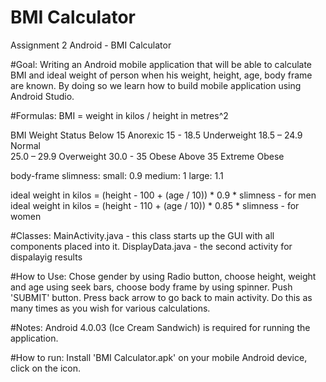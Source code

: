# BMI Calculator
Assignment 2 Android - BMI Calculator

#Goal:
Writing an Android mobile application that will be able to calculate BMI and ideal weight of person when his weight, height, age, body frame are known.
By doing so we learn how to build mobile application using Android Studio.

#Formulas:
BMI = weight in kilos / height in metres^2

BMI                     Weight Status 
Below 15	              Anorexic
15 - 18.5               Underweight 
18.5 – 24.9             Normal 			     
25.0 – 29.9 	          Overweight 
30.0 - 35               Obese
Above 35	              Extreme Obese

  body-frame		slimness:
		small:  			0.9
		medium: 		  1
		large:  			1.1
    
   ideal weight in kilos = (height - 100 + (age / 10)) * 0.9 * slimness - for men
   ideal weight in kilos = (height - 110 + (age / 10)) * 0.85 * slimness - for women

#Classes:
MainActivity.java - this class starts up the GUI with all components placed into it.
DisplayData.java - the second activity for dispalayig results

#How to Use:
Chose gender by using Radio button, choose height, weight and age using seek bars, choose body frame by using spinner. Push 'SUBMIT' button. Press back arrow to go back to main activity.
Do this as many times as you wish for various calculations.

#Notes:
Android 4.0.03 (Ice Cream Sandwich) is required for running the application.

#How to run:
Install 'BMI Calculator.apk' on your mobile Android device, click on the icon.
